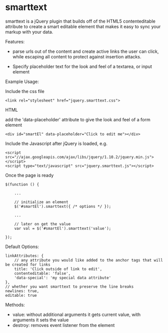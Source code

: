 smarttext
=========

smarttext is a jQuery plugin that builds off of the HTML5 contenteditable attribute to create a smart editable element that makes it easy to sync your markup with your data.

Features:

  * parse urls out of the content and create active links the user can click, while escaping all content to protect against insertion attacks.

  * Specify placeholder text for the look and feel of a textarea, or input element

Example Usage:

Include the css file

    <link rel="stylesheet" href="jquery.smarttext.css">

HTML

add the 'data-placeholder' attribute to give the look and feel of a form element

    <div id="smartEl" data-placeholder="Click to edit me"></div>

Include the Javascript after jQuery is loaded, e.g.

    <script src="//ajax.googleapis.com/ajax/libs/jquery/1.10.2/jquery.min.js"></script>
    <script type="text/javascript" src="jquery.smarttext.js"></script>

Once the page is ready

    $(function () {
    
        ...

        // initialize an element
        $('#smartEl').smarttext({ /* options */ });

        ...

        // later on get the value
        var val = $('#smartEl').smarttext('value');

    });

Default Options:

    linkAttributes: {
        // any attribute you would like added to the anchor tags that will be created for links
        title: 'Click outside of link to edit',
        contenteditable: 'false',
        'data-special': 'my special data attribute'
    },
    // whether you want smarttext to preserve the line breaks
    newlines: true,
    editable: true

Methods:

  * value: without additional arguments it gets current value, with arguments it sets the value
  * destroy: removes event listener from the element
